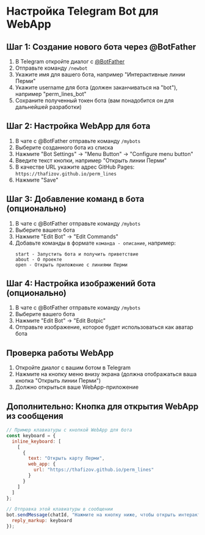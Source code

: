 # Настройка Telegram Bot для WebApp

## Шаг 1: Создание нового бота через @BotFather

1. В Telegram откройте диалог с [@BotFather](https://t.me/BotFather)
2. Отправьте команду `/newbot`
3. Укажите имя для вашего бота, например "Интерактивные линии Перми"
4. Укажите username для бота (должен заканчиваться на "bot"), например "perm_lines_bot"
5. Сохраните полученный токен бота (вам понадобится он для дальнейшей разработки)

## Шаг 2: Настройка WebApp для бота

1. В чате с @BotFather отправьте команду `/mybots`
2. Выберите созданного бота из списка
3. Нажмите "Bot Settings" → "Menu Button" → "Configure menu button"
4. Введите текст кнопки, например "Открыть линии Перми"
5. В качестве URL укажите адрес GitHub Pages: `https://thafizov.github.io/perm_lines`
6. Нажмите "Save"

## Шаг 3: Добавление команд в бота (опционально)

1. В чате с @BotFather отправьте команду `/mybots`
2. Выберите вашего бота
3. Нажмите "Edit Bot" → "Edit Commands"
4. Добавьте команды в формате `команда - описание`, например:
   ```
   start - Запустить бота и получить приветствие
   about - О проекте
   open - Открыть приложение с линиями Перми
   ```

## Шаг 4: Настройка изображений бота (опционально)

1. В чате с @BotFather отправьте команду `/mybots`
2. Выберите вашего бота
3. Нажмите "Edit Bot" → "Edit Botpic"
4. Отправьте изображение, которое будет использоваться как аватар бота

## Проверка работы WebApp

1. Откройте диалог с вашим ботом в Telegram
2. Нажмите на кнопку меню внизу экрана (должна отображаться ваша кнопка "Открыть линии Перми")
3. Должно открыться ваше WebApp-приложение

## Дополнительно: Кнопка для открытия WebApp из сообщения

```javascript
// Пример клавиатуры с кнопкой WebApp для бота
const keyboard = {
  inline_keyboard: [
    [
      {
        text: "Открыть карту Перми",
        web_app: {
          url: "https://thafizov.github.io/perm_lines"
        }
      }
    ]
  ]
};

// Отправка этой клавиатуры в сообщении
bot.sendMessage(chatId, "Нажмите на кнопку ниже, чтобы открыть интерактивные линии Перми:", {
  reply_markup: keyboard
});
``` 